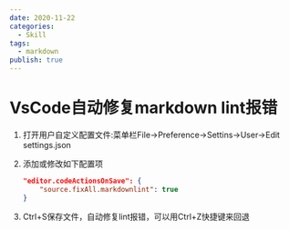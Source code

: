 ```yaml
---
date: 2020-11-22
categories:
  - Skill
tags:
  - markdown
publish: true
---
```


# VsCode自动修复markdown lint报错

1. 打开用户自定义配置文件:菜单栏File->Preference->Settins->User->Edit settings.json
2. 添加或修改如下配置项

    ```json
    "editor.codeActionsOnSave": {
        "source.fixAll.markdownlint": true
    }
    ```

3. Ctrl+S保存文件，自动修复lint报错，可以用Ctrl+Z快捷键来回退
